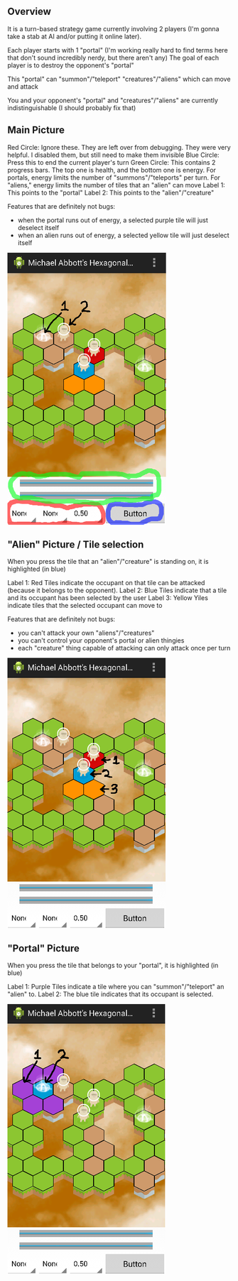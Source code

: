 Overview
-----
It is a turn-based strategy game currently involving 2 players (I'm gonna take a stab at AI and/or putting it online later).

Each player starts with 1 "portal" (I'm working really hard to find terms here that don't sound incredibly nerdy, but there aren't any)
The goal of each player is to destroy the opponent's "portal"

This "portal" can "summon"/"teleport" "creatures"/"aliens" which can move and attack

You and your opponent's "portal" and "creatures"/"aliens" are currently indistinguishable (I should probably fix that)





Main Picture
-----
Red Circle:   Ignore these. They are left over from debugging. They were very helpful. I disabled them, but still need to make them invisible
Blue Circle:  Press this to end the current player's turn
Green Circle: This contains 2 progress bars. The top one is health, and the bottom one is energy. For portals, energy limits the number of "summons"/"teleports" per turn.  For "aliens," energy limits the number of tiles that an "alien" can move
Label 1:      This points to the "portal"
Label 2:      This points to the "alien"/"creature"

Features that are definitely not bugs:
- when the portal runs out of energy, a selected purple tile will just deselect itself
- when an alien runs out of energy, a selected yellow tile will just deselect itself

![alt text](https://raw.githubusercontent.com/abbott221/WebsiteAndApp/master/pictures_display/4_3_main.png "Main Picture")



"Alien" Picture / Tile selection
-----
When you press the tile that an "alien"/"creature" is standing on, it is highlighted (in blue)

Label 1:      Red Tiles indicate the occupant on that tile can be attacked (because it belongs to the opponent).
Label 2:      Blue Tiles indicate that a tile and its occupant has been selected by the user
Label 3:      Yellow Yiles indicate tiles that the selected occupant can move to

Features that are definitely not bugs:
- you can't attack your own "aliens"/"creatures"
- you can't control your opponent's portal or alien thingies
- each "creature" thing capable of attacking can only attack once per turn

![alt text](https://raw.githubusercontent.com/abbott221/WebsiteAndApp/master/pictures_display/4_3_occupant.png "Main Picture")



"Portal" Picture
-----
When you press the tile that belongs to your "portal", it is highlighted (in blue)

Label 1:      Purple Tiles indicate a tile where you can "summon"/"teleport" an "alien" to.
Label 2:      The blue tile indicates that its occupant is selected.

![alt text](https://raw.githubusercontent.com/abbott221/WebsiteAndApp/master/pictures_display/4_3_portal.png "Main Picture")


